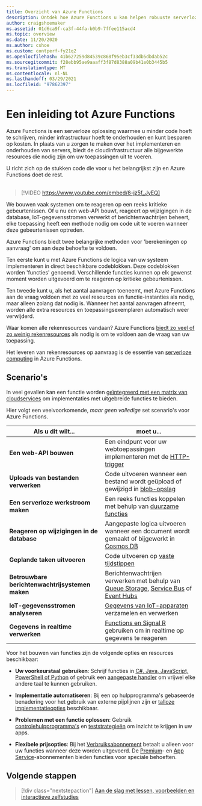```yaml
---
title: Overzicht van Azure Functions
description: Ontdek hoe Azure Functions u kan helpen robuuste serverloze apps te bouwen.
author: craigshoemaker
ms.assetid: 01d6ca9f-ca3f-44fa-b0b9-7ffee115acd4
ms.topic: overview
ms.date: 11/20/2020
ms.author: cshoe
ms.custom: contperf-fy21q2
ms.openlocfilehash: 41b627259d84539c868f95eb3cf33db5dbdab52c
ms.sourcegitcommit: f28ebb95ae9aaaff3f87d8388a09b41e0b3445b5
ms.translationtype: MT
ms.contentlocale: nl-NL
ms.lasthandoff: 03/29/2021
ms.locfileid: "97862397"
---
```

# <a name="introduction-to-azure-functions"></a>Een inleiding tot Azure Functions

Azure Functions is een serverloze oplossing waarmee u minder code hoeft te schrijven, minder infrastructuur hoeft te onderhouden en kunt besparen op kosten. In plaats van u zorgen te maken over het implementeren en onderhouden van servers, biedt de cloudinfrastructuur alle bijgewerkte resources die nodig zijn om uw toepassingen uit te voeren.

U richt zich op de stukken code die voor u het belangrijkst zijn en Azure Functions doet de rest.<br /><br />

> [!VIDEO https://www.youtube.com/embed/8-jz5f_JyEQ]

We bouwen vaak systemen om te reageren op een reeks kritieke gebeurtenissen. Of u nu een web-API bouwt, reageert op wijzigingen in de database, IoT-gegevensstromen verwerkt of berichtenwachtrijen beheert, elke toepassing heeft een methode nodig om code uit te voeren wanneer deze gebeurtenissen optreden.

Azure Functions biedt twee belangrijke methoden voor 'berekeningen op aanvraag' om aan deze behoefte te voldoen.

Ten eerste kunt u met Azure Functions de logica van uw systeem implementeren in direct beschikbare codeblokken. Deze codeblokken worden 'functies' genoemd. Verschillende functies kunnen op elk gewenst moment worden uitgevoerd om te reageren op kritieke gebeurtenissen.

Ten tweede kunt u, als het aantal aanvragen toeneemt, met Azure Functions aan de vraag voldoen met zo veel resources en functie-instanties als nodig, maar alleen zolang dat nodig is. Wanneer het aantal aanvragen afneemt, worden alle extra resources en toepassingsexemplaren automatisch weer verwijderd.

Waar komen alle rekenresources vandaan? Azure Functions [biedt zo veel of zo weinig rekenresources](./functions-scale.md) als nodig is om te voldoen aan de vraag van uw toepassing.

Het leveren van rekenresources op aanvraag is de essentie van [serverloze computing](https://azure.microsoft.com/solutions/serverless/) in Azure Functions.

## <a name="scenarios"></a>Scenario's

In veel gevallen kan een functie worden [geïntegreerd met een matrix van cloudservices](./functions-triggers-bindings.md) om implementaties met uitgebreide functies te bieden.

Hier volgt een veelvoorkomende, _maar geen volledige_ set scenario's voor Azure Functions.

| Als u dit wilt... | moet u... |
| --- | --- |
| **Een web-API bouwen** | Een eindpunt voor uw webtoepassingen implementeren met de [HTTP-trigger](./functions-bindings-http-webhook.md) |
| **Uploads van bestanden verwerken** | Code uitvoeren wanneer een bestand wordt geüpload of gewijzigd in [blob-opslag](./functions-bindings-storage-blob.md) |
| **Een serverloze werkstroom maken** | Een reeks functies koppelen met behulp van [duurzame functies](./durable/durable-functions-overview.md) |
| **Reageren op wijzigingen in de database** | Aangepaste logica uitvoeren wanneer een document wordt gemaakt of bijgewerkt in [Cosmos DB](./functions-bindings-cosmosdb-v2.md) |
| **Geplande taken uitvoeren** | Code uitvoeren op [vaste tijdstippen](./functions-bindings-timer.md) |
| **Betrouwbare berichtenwachtrijsystemen maken** | Berichtenwachtrijen verwerken met behulp van [Queue Storage](./functions-bindings-storage-queue.md), [Service Bus](./functions-bindings-service-bus.md) of [Event Hubs](./functions-bindings-event-hubs.md) |
| **IoT-gegevensstromen analyseren** | [Gegevens van IoT-apparaten](./functions-bindings-event-iot.md) verzamelen en verwerken |
| **Gegevens in realtime verwerken** | [Functions en Signal R](./functions-bindings-signalr-service.md) gebruiken om in realtime op gegevens te reageren |

Voor het bouwen van functies zijn de volgende opties en resources beschikbaar:

- **Uw voorkeurstaal gebruiken**: Schrijf functies in [C#, Java, JavaScript, PowerShell of Python](./supported-languages.md) of gebruik een [aangepaste handler](./functions-custom-handlers.md) om vrijwel elke andere taal te kunnen gebruiken.

- **Implementatie automatiseren**: Bij een op hulpprogramma's gebaseerde benadering voor het gebruik van externe pijplijnen zijn er [talloze implementatieopties](./functions-deployment-technologies.md) beschikbaar.

- **Problemen met een functie oplossen**: Gebruik [controlehulpprogramma's](./functions-monitoring.md) en [teststrategieën](./functions-test-a-function.md) om inzicht te krijgen in uw apps.

- **Flexibele prijsopties**: Bij het [Verbruiksabonnement](./pricing.md) betaalt u alleen voor uw functies wanneer deze worden uitgevoerd. De [Premium](./pricing.md)- en [App Service](./pricing.md)-abonnementen bieden functies voor speciale behoeften.

## <a name="next-steps"></a>Volgende stappen

> [!div class="nextstepaction"]
> [Aan de slag met lessen, voorbeelden en interactieve zelfstudies](./functions-get-started.md)
